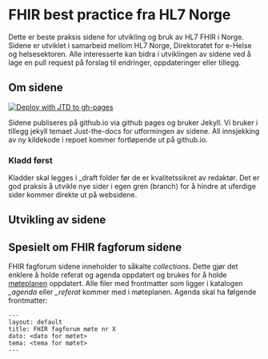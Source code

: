 # FHIR best practice fra HL7 Norge

Dette er beste praksis sidene for utvikling og bruk av HL7 FHIR i Norge. Sidene er utviklet i samarbeid mellom HL7 Norge, Direktoratet for e-Helse og helsesektoren. Alle interesserte kan bidra i utviklingen av sidene ved å lage en pull request på forslag til endringer, oppdateringer eller tillegg.

## Om sidene

[![Deploy with JTD to gh-pages](https://github.com/HL7Norway/best-practice/actions/workflows/Just-the-docs-gh-pages.yml/badge.svg)](https://github.com/HL7Norway/best-practice/actions/workflows/Just-the-docs-gh-pages.yml)

Sidene publiseres på github.io via github pages og bruker Jekyll. Vi bruker i tillegg jekyll temaet Just-the-docs for utformingen av sidene. All innsjekking av ny kildekode i repoet kommer fortløpende ut på github.io.

### Kladd først

Kladder skal legges i _draft folder før de er kvalitetssikret av redaktør. Det er god praksis å utvikle nye sider i egen gren (branch) for å hindre at uferdige sider kommer direkte ut på websidene.

## Utvikling av sidene


## Spesielt om FHIR fagforum sidene

FHIR fagforum sidene inneholder to såkalte *collections*. Dette gjør det enklere å holde referat og agenda oppdatert og brukes for å holde [møteplanen](docs/FHIR-faglig-forum/index.md) oppdatert. Alle filer med frontmatter som ligger i katalogen *_agenda* eller *_referat* kommer med i møteplanen. Agenda skal ha følgende frontmatter:

~~~
---
layout: default
title: FHIR fagforum møte nr X
dato: <dato for møtet>
tema: <tema for møtet>
---
~~~
